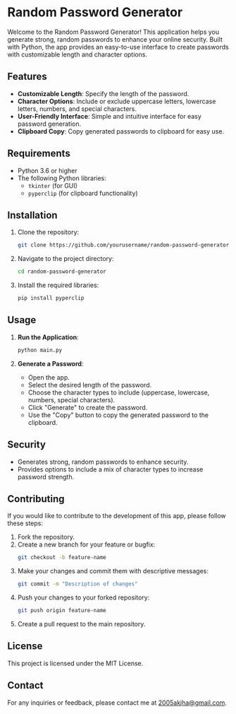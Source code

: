 


# Random Password Generator

Welcome to the Random Password Generator! This application helps you generate strong, random passwords to enhance your online security. Built with Python, the app provides an easy-to-use interface to create passwords with customizable length and character options.

## Features

- **Customizable Length**: Specify the length of the password.
- **Character Options**: Include or exclude uppercase letters, lowercase letters, numbers, and special characters.
- **User-Friendly Interface**: Simple and intuitive interface for easy password generation.
- **Clipboard Copy**: Copy generated passwords to clipboard for easy use.

## Requirements

- Python 3.6 or higher
- The following Python libraries:
  - `tkinter` (for GUI)
  - `pyperclip` (for clipboard functionality)

## Installation

1. Clone the repository:
   ```bash
   git clone https://github.com/yourusername/random-password-generator.git
   ```

2. Navigate to the project directory:
   ```bash
   cd random-password-generator
   ```

3. Install the required libraries:
   ```bash
   pip install pyperclip
   ```

## Usage

1. **Run the Application**:
   ```bash
   python main.py
   ```

2. **Generate a Password**:
   - Open the app.
   - Select the desired length of the password.
   - Choose the character types to include (uppercase, lowercase, numbers, special characters).
   - Click "Generate" to create the password.
   - Use the "Copy" button to copy the generated password to the clipboard.

## Security

- Generates strong, random passwords to enhance security.
- Provides options to include a mix of character types to increase password strength.

## Contributing

If you would like to contribute to the development of this app, please follow these steps:

1. Fork the repository.
2. Create a new branch for your feature or bugfix:
   ```bash
   git checkout -b feature-name
   ```
3. Make your changes and commit them with descriptive messages:
   ```bash
   git commit -m "Description of changes"
   ```
4. Push your changes to your forked repository:
   ```bash
   git push origin feature-name
   ```
5. Create a pull request to the main repository.

## License

This project is licensed under the MIT License. 

## Contact

For any inquiries or feedback, please contact me at 2005akjha@gmail.com.


